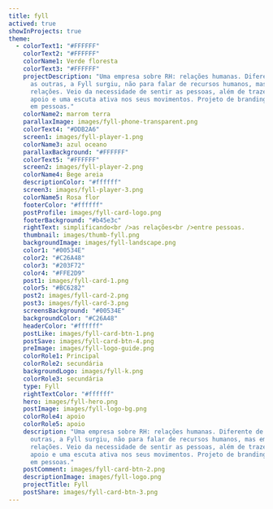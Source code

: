 ```yaml
---
title: fyll
actived: true
showInProjects: true
theme:
  - colorText1: "#FFFFFF"
    colorText2: "#FFFFFF"
    colorName1: Verde floresta
    colorText3: "#FFFFFF"
    projectDescription: "Uma empresa sobre RH: relações humanas. Diferente de todas
      as outras, a Fyll surgiu, não para falar de recursos humanos, mas em
      relações. Veio da necessidade de sentir as pessoas, além de trazer um
      apoio e uma escuta ativa nos seus movimentos. Projeto de branding baseado
      em pessoas."
    colorName2: marrom terra
    parallaxImage: images/fyll-phone-transparent.png
    colorText4: "#DDB2A6"
    screen1: images/fyll-player-1.png
    colorName3: azul oceano
    parallaxBackground: "#FFFFFF"
    colorText5: "#FFFFFF"
    screen2: images/fyll-player-2.png
    colorName4: Bege areia
    descriptionColor: "#ffffff"
    screen3: images/fyll-player-3.png
    colorName5: Rosa flor
    footerColor: "#ffffff"
    postProfile: images/fyll-card-logo.png
    footerBackground: "#b45e3c"
    rightText: simplificando<br />as relações<br />entre pessoas.
    thumbnail: images/thumb-fyll.png
    backgroundImage: images/fyll-landscape.png
    color1: "#00534E"
    color2: "#C26A48"
    color3: "#203F72"
    color4: "#FFE2D9"
    post1: images/fyll-card-1.png
    color5: "#BC6282"
    post2: images/fyll-card-2.png
    post3: images/fyll-card-3.png
    screensBackground: "#00534E"
    backgroundColor: "#C26A48"
    headerColor: "#ffffff"
    postLike: images/fyll-card-btn-1.png
    postSave: images/fyll-card-btn-4.png
    preImage: images/fyll-logo-guide.png
    colorRole1: Principal
    colorRole2: secundária
    backgroundLogo: images/fyll-k.png
    colorRole3: secundária
    type: Fyll
    rightTextColor: "#ffffff"
    hero: images/fyll-hero.png
    postImage: images/fyll-logo-bg.png
    colorRole4: apoio
    colorRole5: apoio
    description: "Uma empresa sobre RH: relações humanas. Diferente de todas as
      outras, a Fyll surgiu, não para falar de recursos humanos, mas em
      relações. Veio da necessidade de sentir as pessoas, além de trazer um
      apoio e uma escuta ativa nos seus movimentos. Projeto de branding baseado
      em pessoas."
    postComment: images/fyll-card-btn-2.png
    descriptionImage: images/fyll-logo.png
    projectTitle: Fyll
    postShare: images/fyll-card-btn-3.png
---
```


